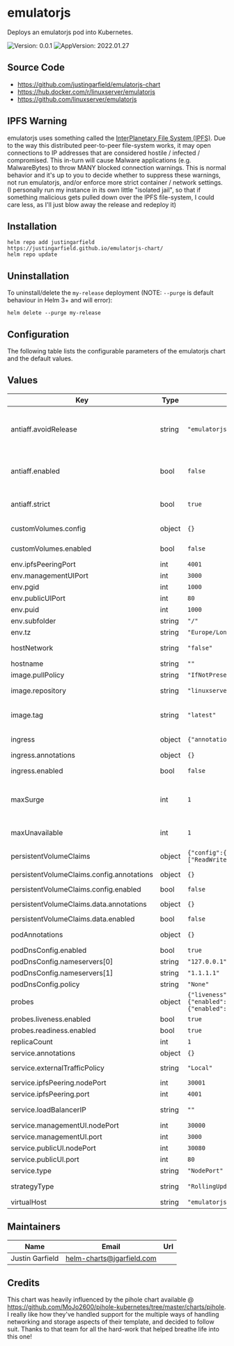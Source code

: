 # emulatorjs

Deploys an emulatorjs pod into Kubernetes.

![Version: 0.0.1](https://img.shields.io/badge/Version-0.0.1-informational?style=flat-square) ![AppVersion: 2022.01.27](https://img.shields.io/badge/AppVersion-2022.01.27-informational?style=flat-square) 

## Source Code

* <https://github.com/justingarfield/emulatorjs-chart>
* <https://hub.docker.com/r/linuxserver/emulatorjs>
* <https://github.com/linuxserver/emulatorjs>

## IPFS Warning

emulatorjs uses something called the [InterPlanetary File System (IPFS)](https://ipfs.io/). Due to the way this distributed peer-to-peer file-system works, it may open connections to IP addresses that are considered hostile / infected / compromised. This in-turn will cause Malware applications (e.g. MalwareBytes) to throw MANY blocked connection warnings. This is normal behavior and it's up to you to decide whether to suppress these warnings, not run emulatorjs, and/or enforce more strict container / network settings. (I personally run my instance in its own little "isolated jail", so that if something malicious gets pulled down over the IPFS file-system, I could care less, as I'll just blow away the release and redeploy it)

## Installation

```shell
helm repo add justingarfield https://justingarfield.github.io/emulatorjs-chart/
helm repo update
```
## Uninstallation

To uninstall/delete the `my-release` deployment (NOTE: `--purge` is default behaviour in Helm 3+ and will error):

```shell
helm delete --purge my-release
```

## Configuration

The following table lists the configurable parameters of the emulatorjs chart and the default values.

## Values

| Key | Type | Default | Description |
|-----|------|---------|-------------|
| antiaff.avoidRelease | string | `"emulatorjs1"` | Here you can set the emulatorjs release (you set in `helm install <releasename> ...`) you want to avoid |
| antiaff.enabled | bool | `false` | set to true to enable antiaffinity (example: 2 emulatorjs in the same cluster) |
| antiaff.strict | bool | `true` | Here you can choose between preferred or required |
| customVolumes.config | object | `{}` | any volume type can be used here |
| customVolumes.enabled | bool | `false` | set this to true to enable custom volumes |
| env.ipfsPeeringPort | int | `4001` |  |
| env.managementUIPort | int | `3000` |  |
| env.pgid | int | `1000` |  |
| env.publicUIPort | int | `80` |  |
| env.puid | int | `1000` |  |
| env.subfolder | string | `"/"` |  |
| env.tz | string | `"Europe/London"` |  |
| hostNetwork | string | `"false"` | should the container use host network |
| hostname | string | `""` | hostname of pod |
| image.pullPolicy | string | `"IfNotPresent"` | the pull policy |
| image.repository | string | `"linuxserver/emulatorjs"` | the repostory to pull the image from |
| image.tag | string | `"latest"` | the docker tag, if left empty it will get it from the chart's appVersion |
| ingress | object | `{"annotations":{},"enabled":false,"hosts":["chart-example.local"],"path":"/","tls":[]}` | Configuration for the Ingress |
| ingress.annotations | object | `{}` | Annotations for the ingress |
| ingress.enabled | bool | `false` | Generate a Ingress resource |
| maxSurge | int | `1` | The maximum number of Pods that can be created over the desired number of `ReplicaSet` during updating. |
| maxUnavailable | int | `1` | The maximum number of Pods that can be unavailable during updating |
| persistentVolumeClaims | object | `{"config":{"accessModes":["ReadWriteOnce"],"annotations":{},"enabled":false,"size":"500Mi"},"data":{"accessModes":["ReadWriteOnce"],"annotations":{},"enabled":false,"size":"500Mi"}}` | `spec.PersitentVolumeClaim` configuration |
| persistentVolumeClaims.config.annotations | object | `{}` | Annotations for the `PersitentVolumeClaim` |
| persistentVolumeClaims.config.enabled | bool | `false` | set to true to use pvc |
| persistentVolumeClaims.data.annotations | object | `{}` | Annotations for the `PersitentVolumeClaim` |
| persistentVolumeClaims.data.enabled | bool | `false` | set to true to use pvc |
| podAnnotations | object | `{}` | Additional annotations for pods |
| podDnsConfig.enabled | bool | `true` |  |
| podDnsConfig.nameservers[0] | string | `"127.0.0.1"` |  |
| podDnsConfig.nameservers[1] | string | `"1.1.1.1"` |  |
| podDnsConfig.policy | string | `"None"` |  |
| probes | object | `{"liveness":{"enabled":true,"failureThreshold":3,"initialDelaySeconds":0,"periodSeconds":10,"successThreshold":1,"timeoutSeconds":1},"readiness":{"enabled":true,"failureThreshold":3,"initialDelaySeconds":0,"periodSeconds":10,"successThreshold":1,"timeoutSeconds":1}}` | Probes configuration |
| probes.liveness.enabled | bool | `true` | Generate a liveness probe |
| probes.readiness.enabled | bool | `true` | Generate a readiness probe |
| replicaCount | int | `1` | The number of replicas |
| service.annotations | object | `{}` | Annotations for the service |
| service.externalTrafficPolicy | string | `"Local"` | `spec.externalTrafficPolicy` for the service |
| service.ipfsPeering.nodePort | int | `30001` |  |
| service.ipfsPeering.port | int | `4001` |  |
| service.loadBalancerIP | string | `""` | A fixed `spec.loadBalancerIP` for the service |
| service.managementUI.nodePort | int | `30000` |  |
| service.managementUI.port | int | `3000` |  |
| service.publicUI.nodePort | int | `30080` |  |
| service.publicUI.port | int | `80` |  |
| service.type | string | `"NodePort"` | `spec.type` for the Service |
| strategyType | string | `"RollingUpdate"` | The `spec.strategyTpye` for updates |
| virtualHost | string | `"emulatorjs"` |  |

## Maintainers

| Name | Email | Url |
| ---- | ------ | --- |
| Justin Garfield | helm-charts@jgarfield.com |  |

## Credits

This chart was heavily influenced by the pihole chart available @ https://github.com/MoJo2600/pihole-kubernetes/tree/master/charts/pihole. I really like how they've handled support for the multiple ways of handling networking and storage aspects of their template, and decided to follow suit. Thanks to that team for all the hard-work that helped breathe life into this one!
